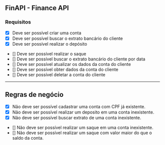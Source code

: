 ## FinAPI - Finance API

### Requisitos

- [X] Deve ser possível criar uma conta
- [X] Deve ser possível buscar o extrato bancário do cliente
- [X] Deve ser possível realizar o depósito
- [] Deve ser possível realizar o saque
- [] Deve ser possível buscar o extrato bancário do cliente por data
- [] Deve ser possível atualizar os dados da conta do cliente
- [] Deve ser possível obter dados da conta do cliente
- [] Deve ser possível deletar a conta do cliente

---

## Regras de negócio

- [X] Não deve ser possível cadastrar uma conta com CPF já existente.
- [X] Não deve ser possível realizar um deposito em uma conta inexistente.
- [X] Não deve ser possível buscar extrato de uma conta inexistente.
- [] Não deve ser possível realizar um saque em uma conta inexistente.
- [] Não deve ser possível realizar um saque com valor maior do que o saldo da conta.